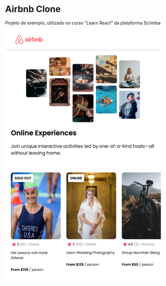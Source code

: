 # Airbnb Clone
Projeto de exemplo, utilizado no curso "Learn React" da plataforma Scrimba

![Airbnb Clone](printscreen.png)
